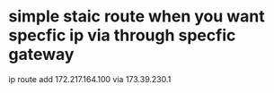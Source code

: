 # simple staic route    when you want specfic ip via through specfic gateway 
ip route add 172.217.164.100   via 173.39.230.1

